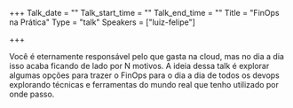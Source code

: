 
+++
Talk_date = ""
Talk_start_time = ""
Talk_end_time = ""
Title = "FinOps na Prática"
Type = "talk"
Speakers = ["luiz-felipe"]

+++

Você é eternamente responsável pelo que gasta na cloud, mas no dia a dia isso acaba ficando de lado por N motivos. A ideia dessa talk é explorar algumas opções para trazer o FinOps para o dia a dia de todos os devops explorando técnicas e ferramentas do mundo real que tenho utilizado por onde passo.